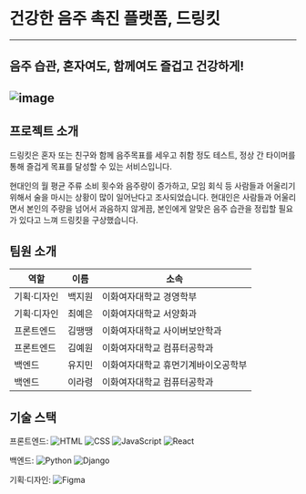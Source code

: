 # **건강한 음주 촉진 플랫폼, 드링킷**
---------------------------------
## 음주 습관, 혼자여도, 함께여도 즐겁고 건강하게!
![image](https://github.com/user-attachments/assets/b237fcc3-438d-4ab1-a373-325c26541739)
---------------------------------
## 프로젝트 소개
드링킷은 혼자 또는 친구와 함께 음주목표를 세우고 취함 정도 테스트, 정상 간 타이머를 통해 즐겁게 목표를 달성할 수 있는 서비스입니다.

현대인의 월 평균 주류 소비 횟수와 음주량이 증가하고, 모임 회식 등 사람들과 어울리기 위해서 술을 마시는 상황이 많이 일어난다고 조사되었습니다. 현대인은 사람들과 어울리면서 본인의 주량을 넘어서 과음하지 않게끔, 본인에게 알맞은 음주 습관을 정립할 필요가 있다고 느껴 드링킷을 구상했습니다.

## 팀원 소개
| 역할 | 이름 | 소속 |
| --- | --- | --- |
| 기획·디자인 | 백지원 | 이화여자대학교 경영학부 |
| 기획·디자인 | 최예은 | 이화여자대학교 서양화과 |
| 프론트엔드 | 김땡땡 | 이화여자대학교 사이버보안학과 |
| 프론트엔드 | 김예원 | 이화여자대학교 컴퓨터공학과 |
| 백엔드 | 유지민 | 이화여자대학교 휴먼기계바이오공학부 |
| 백엔드 | 이라령 | 이화여자대학교 컴퓨터공학과 |


## 기술 스택

프론트엔드:
![HTML](https://img.shields.io/badge/HTML-E34F26?style=for-the-badge&logo=html5&logoColor=white)
![CSS](https://img.shields.io/badge/CSS-1572B6?style=for-the-badge&logo=css3&logoColor=white)
![JavaScript](https://img.shields.io/badge/JavaScript-F7DF1E?style=for-the-badge&logo=javascript&logoColor=black)
![React](https://img.shields.io/badge/React-61DAFB?style=for-the-badge&logo=react&logoColor=black)

백엔드:
![Python](https://img.shields.io/badge/Python-3776AB?style=for-the-badge&logo=python&logoColor=white)
![Django](https://img.shields.io/badge/Django-092E20?style=for-the-badge&logo=django&logoColor=white)

기획·디자인:
![Figma](https://img.shields.io/badge/Figma-F24E1E?style=for-the-badge&logo=figma&logoColor=white)


